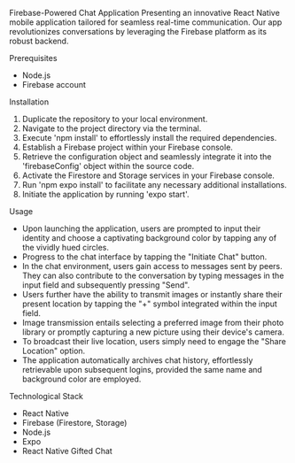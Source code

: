 Firebase-Powered Chat Application
Presenting an innovative React Native mobile application tailored for seamless real-time communication. Our app revolutionizes conversations by leveraging the Firebase platform as its robust backend.

Prerequisites
- Node.js
- Firebase account

Installation
1. Duplicate the repository to your local environment.
2. Navigate to the project directory via the terminal.
3. Execute 'npm install' to effortlessly install the required dependencies.
4. Establish a Firebase project within your Firebase console.
5. Retrieve the configuration object and seamlessly integrate it into the 'firebaseConfig' object within the source code.
6. Activate the Firestore and Storage services in your Firebase console.
7. Run 'npm expo install' to facilitate any necessary additional installations.
8. Initiate the application by running 'expo start'.

Usage
- Upon launching the application, users are prompted to input their identity and choose a captivating background color by tapping any of the vividly hued circles.
- Progress to the chat interface by tapping the "Initiate Chat" button.
- In the chat environment, users gain access to messages sent by peers. They can also contribute to the conversation by typing messages in the input field and subsequently pressing "Send".
- Users further have the ability to transmit images or instantly share their present location by tapping the "+" symbol integrated within the input field.
- Image transmission entails selecting a preferred image from their photo library or promptly capturing a new picture using their device's camera.
- To broadcast their live location, users simply need to engage the "Share Location" option.
- The application automatically archives chat history, effortlessly retrievable upon subsequent logins, provided the same name and background color are employed.

Technological Stack
- React Native
- Firebase (Firestore, Storage)
- Node.js
- Expo
- React Native Gifted Chat
